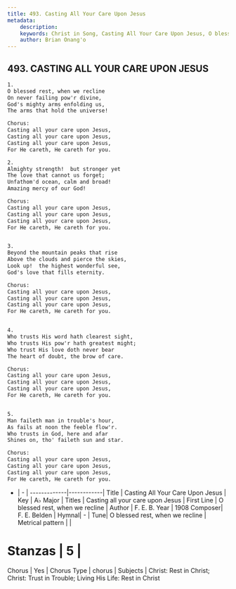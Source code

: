 ```yaml
---
title: 493. Casting All Your Care Upon Jesus
metadata:
    description: 
    keywords: Christ in Song, Casting All Your Care Upon Jesus, O blessed rest, when we recline, Casting all your care upon Jesus
    author: Brian Onang'o
---
```



## 493. CASTING ALL YOUR CARE UPON JESUS

```txt
1.
O blessed rest, when we recline
On never failing pow'r divine,
God's mighty arms enfolding us,
The arms that hold the universe!

Chorus:
Casting all your care upon Jesus,
Casting all your care upon Jesus,
Casting all your care upon Jesus,
For He careth, He careth for you.

2.
Almighty strength!  but stronger yet
The love that cannot us forget;
Unfathom'd ocean, calm and broad!
Amazing mercy of our God! 

Chorus:
Casting all your care upon Jesus,
Casting all your care upon Jesus,
Casting all your care upon Jesus,
For He careth, He careth for you.


3.
Beyond the mountain peaks that rise
Above the clouds and pierce the skies,
Look up!  the highest wonderful see,
God's love that fills eternity. 

Chorus:
Casting all your care upon Jesus,
Casting all your care upon Jesus,
Casting all your care upon Jesus,
For He careth, He careth for you.


4.
Who trusts His word hath clearest sight,
Who trusts His pow'r hath greatest might;
Who trust His love doth never bear
The heart of doubt, the brow of care. 

Chorus:
Casting all your care upon Jesus,
Casting all your care upon Jesus,
Casting all your care upon Jesus,
For He careth, He careth for you.


5.
Man faileth man in trouble's hour,
As fails at noon the feeble flow'r.
Who trusts in God, here and afar
Shines on, tho' faileth sun and star. 

Chorus:
Casting all your care upon Jesus,
Casting all your care upon Jesus,
Casting all your care upon Jesus,
For He careth, He careth for you.

```

- |   -  |
-------------|------------|
Title | Casting All Your Care Upon Jesus |
Key | A♭ Major |
Titles | Casting all your care upon Jesus |
First Line | O blessed rest, when we recline |
Author | F. E. B.
Year | 1908
Composer| F. E. Belden |
Hymnal|  - |
Tune| O blessed rest, when we recline |
Metrical pattern | |
# Stanzas | 5 |
Chorus | Yes |
Chorus Type | chorus |
Subjects | Christ: Rest in Christ; Christ: Trust in Trouble; Living His Life: Rest in Christ<span id='more_topics' style='display:none'>; Living His Life: Trust in Trouble; Special Selections: Duets; Special Selections: Choir or Quartet |
Texts | 1 Peter 5:7 |
Print Texts | 
Scripture Song |  |
  
